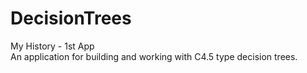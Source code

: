 # DecisionTrees
My History - 1st App <BR>
An application for building and working with C4.5 type decision trees.
